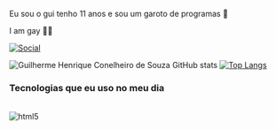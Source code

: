 Eu sou o gui tenho 11 anos e sou um garoto de programas 👋

I am gay 🏳️‍🌈

[![Social](https://img.shields.io/badge/LinkedIn-0077B5?style=for-the-badge&logo=linkedin&logoColor=white)](https://www.linkedin.com/in/username/)

![Guilherme Henrique Conelheiro de Souza GitHub stats](https://github-readme-stats.vercel.app/api?username=guilhermehenri456&show_icons=true&theme=tokyonight)
[![Top Langs](https://github-readme-stats.vercel.app/api/top-langs/?username=guilhermehenri456&langs_count=8)](https://github.com/anuraghazra/github-readme-stats)

### Tecnologias que eu uso no meu dia

<div style="display: inline_block"></br>

<img align="center" alt="html5" src="https://img.shields.io/badge/Python-3776AB?style=for-the-badge&logo=python&logoColor=white">

</div>

